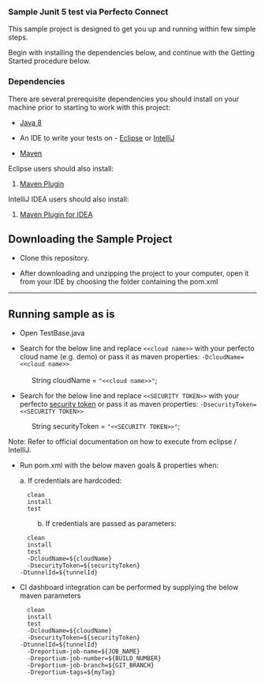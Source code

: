 ### Sample Junit 5 test via Perfecto Connect


This sample project is designed to get you up and running within few simple steps.

Begin with installing the dependencies below, and continue with the Getting Started procedure below.

### Dependencies
There are several prerequisite dependencies you should install on your machine prior to starting to work with this project:

* [Java 8](http://www.oracle.com/technetwork/java/javase/downloads/jdk8-downloads-2133151.html)

* An IDE to write your tests on - [Eclipse](http://www.eclipse.org/downloads/packages/eclipse-ide-java-developers/marsr) or [IntelliJ](https://www.jetbrains.com/idea/download/#)

* [Maven](https://maven.apache.org/)


Eclipse users should also install:

1. [Maven Plugin](http://marketplace.eclipse.org/content/m2e-connector-maven-dependency-plugin)


IntelliJ IDEA users should also install:

1. [Maven Plugin for IDEA](https://plugins.jetbrains.com/plugin/1166)


## Downloading the Sample Project

* Clone this repository.

* After downloading and unzipping the project to your computer, open it from your IDE by choosing the folder containing the pom.xml 

**********************


## Running sample as is


* Open TestBase.java </p>

* Search for the below line and replace `<<cloud name>>` with your perfecto cloud name (e.g. demo) or pass it as maven properties: `-DcloudName=<<cloud name>>`</br>  
		&nbsp;&nbsp;	&nbsp;&nbsp; String cloudName = `"<<cloud name>>"`;
		</br>
		</p>
* Search for the below line and replace `<<SECURITY TOKEN>>` with your perfecto [security token](https://developers.perfectomobile.com/display/PD/Generate+security+tokens) or pass it as maven properties: `-DsecurityToken=<<SECURITY TOKEN>>` </br></p>
		&nbsp;&nbsp;&nbsp;&nbsp;&nbsp; String securityToken = `"<<SECURITY TOKEN>>"`;
	</br>

Note: Refer to official documentation on how to execute from eclipse / IntelliJ. </br>
* Run pom.xml with the below maven goals & properties when: </p>
   a. If credentials are hardcoded:
		
		clean
		install
		test
		
   &nbsp;&nbsp;&nbsp;&nbsp;&nbsp;&nbsp;&nbsp;&nbsp;&nbsp;b. If credentials are passed as parameters:
		
		clean
		install
		test
		-DcloudName=${cloudName}
		-DsecurityToken=${securityToken}
      -DtunnelId=${tunnelId}

</p>

* CI dashboard integration can be performed by supplying the below maven parameters

		clean
		install
		test
		-DcloudName=${cloudName}
		-DsecurityToken=${securityToken}
      -DtunnelId=${tunnelId}
		-Dreportium-job-name=${JOB_NAME} 
		-Dreportium-job-number=${BUILD_NUMBER} 
		-Dreportium-job-branch=${GIT_BRANCH} 
		-Dreportium-tags=${myTag}